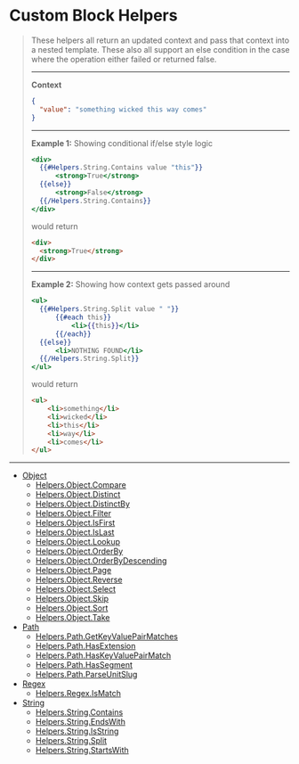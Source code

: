 # Custom Block Helpers
> These helpers all return an updated context and pass that context into a nested template. These also all support an else condition in the case where the operation either failed or returned false. 
>
> ---
>
> **Context**
>``` json
>{
>   "value": "something wicked this way comes"
>}
>```
> ---
> **Example 1:** Showing conditional if/else style logic 
>``` handlebars
><div>
>   {{#Helpers.String.Contains value "this"}}
>       <strong>True</strong>
>   {{else}}
>       <strong>False</strong>
>   {{/Helpers.String.Contains}}
></div>
>```
>would return
>``` html
><div>
>   <strong>True</strong>
></div>
>```
> ---
> **Example 2:** Showing how context gets passed around
>``` handlebars
><ul>
>   {{#Helpers.String.Split value " "}}
>       {{#each this}}
>           <li>{{this}}</li>
>       {{/each}}
>   {{else}}
>       <li>NOTHING FOUND</li>
>   {{/Helpers.String.Split}}
></ul>
>```
>would return
>``` html
> <ul>
>     <li>something</li>
>     <li>wicked</li>
>     <li>this</li>
>     <li>way</li>
>     <li>comes</li>
> </ul>
>```

---
* [Object](customBlockHelpers/object.md)
    * [Helpers.Object.Compare](customBlockHelpers/object.md#helpersobjectcompare)
    * [Helpers.Object.Distinct](customBlockHelpers/object.md#helpersobjectdistinct)
    * [Helpers.Object.DistinctBy](customBlockHelpers/object.md#helpersobjectdistinctby)
    * [Helpers.Object.Filter](customBlockHelpers/object.md#helpersobjectfilter)
    * [Helpers.Object.IsFirst](customBlockHelpers/object.md#helpersobjectisfirst)
    * [Helpers.Object.IsLast](customBlockHelpers/object.md#helpersobjectislast)
    * [Helpers.Object.Lookup](customBlockHelpers/object.md#helpersobjectlookup)
    * [Helpers.Object.OrderBy](customBlockHelpers/object.md#helpersobjectorderby)
    * [Helpers.Object.OrderByDescending](customBlockHelpers/object.md#helpersobjectorderbydescending)
    * [Helpers.Object.Page](customBlockHelpers/object.md#helpersobjectpage)
    * [Helpers.Object.Reverse](customBlockHelpers/object.md#helpersobjectreverse)
    * [Helpers.Object.Select](customBlockHelpers/object.md#helpersobjectselect)
    * [Helpers.Object.Skip](customBlockHelpers/object.md#helpersobjectskip)
    * [Helpers.Object.Sort](customBlockHelpers/object.md#helpersobjectsort)
    * [Helpers.Object.Take](customBlockHelpers/object.md#helpersobjecttake)
* [Path](customBlockHelpers/path.md)
    * [Helpers.Path.GetKeyValuePairMatches](customBlockHelpers/path.md#helperspathgetkeyvaluepairmatches)
    * [Helpers.Path.HasExtension](customBlockHelpers/path.md#helperspathhasextension)
    * [Helpers.Path.HasKeyValuePairMatch](customBlockHelpers/path.md#helperspathhaskeyvaluepairmatch)
    * [Helpers.Path.HasSegment](customBlockHelpers/path.md#helperspathhassegment)
    * [Helpers.Path.ParseUnitSlug](customBlockHelpers/path.md#helperspathparseunitslug)
* [Regex](customBlockHelpers/regex.md)
    * [Helpers.Regex.IsMatch](customBlockHelpers/regex.md#helpersregexismatch)
* [String](customBlockHelpers/string.md)
    * [Helpers.String.Contains](customBlockHelpers/string.md#helpersstringcontains)
    * [Helpers.String.EndsWith](customBlockHelpers/string.md#helpersstringendswith)
    * [Helpers.String.IsString](customBlockHelpers/string.md#helpersstringisstring)
    * [Helpers.String.Split](customBlockHelpers/string.md#helpersstringsplit)
    * [Helpers.String.StartsWith](customBlockHelpers/string.md#helpersstringstartswith)